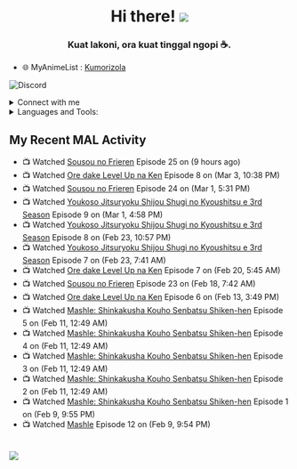 <h1 align="center">Hi there! <img src="https://media.giphy.com/media/hvRJCLFzcasrR4ia7z/giphy.gif" width="25px"> </h1>
<h3 align="center">Kuat lakoni, ora kuat tinggal ngopi ☕.</h3>

- 🌐 MyAnimeList : [Kumorizola](https://myanimelist.net/animelist/Kumorizola)

![Discord](https://discord.c99.nl/widget/theme-3/761213268009943051.png)
<details>
      <summary>Connect with me</summary>
    <p align="left">
        <a href="https://www.instagram.com/kumorizola/" target="blank"><img align="center"
                src="https://raw.githubusercontent.com/rahuldkjain/github-profile-readme-generator/master/src/images/icons/Social/instagram.svg"
                alt="kumorizola" height="30" width="40" /></a>
        <a href="https://discord.com" target="blank"><img align="center"
                src="https://raw.githubusercontent.com/rahuldkjain/github-profile-readme-generator/master/src/images/icons/Social/discord.svg"
                alt="Kumori#5882" height="30" width="40" /></a>
    </p>
</details>

<details>
    <summary align="left">Languages and Tools:</summary>
<p align="left">
      <a href="https://www.w3schools.com/css/" target="_blank">
        <img src="https://raw.githubusercontent.com/devicons/devicon/master/icons/css3/css3-original-wordmark.svg"
            alt="css3" width="40" height="40" /> </a> <a href="https://www.w3.org/html/" target="_blank"> <img
            src="https://raw.githubusercontent.com/devicons/devicon/master/icons/html5/html5-original-wordmark.svg"
            alt="html5" width="40" height="40" /> </a> <a href="https://www.java.com" target="_blank"> <img
            src="https://raw.githubusercontent.com/devicons/devicon/master/icons/java/java-original.svg" alt="java"
            width="40" height="40" /> </a> <a href="https://developer.mozilla.org/en-US/docs/Web/JavaScript"
            target="_blank"> <img
            src="https://raw.githubusercontent.com/devicons/devicon/master/icons/javascript/javascript-original.svg"
            alt="javascript" width="40" height="40" /> </a> <a href="https://nodejs.org" target="_blank"> <img
            src="https://raw.githubusercontent.com/devicons/devicon/master/icons/nodejs/nodejs-original-wordmark.svg"
            alt="nodejs" width="40" height="40" /> </a> <a href="https://www.python.org" target="_blank"> <img
            src="https://raw.githubusercontent.com/devicons/devicon/master/icons/python/python-original.svg"
            alt="python" width="40" height="40" /> </a> <a href="https://www.typescriptlang.org/" target="_blank"> <img
            src="https://raw.githubusercontent.com/devicons/devicon/master/icons/typescript/typescript-original.svg" 
            alt="typescript" width="40" height="40" /> </a> <a href="https://www.photoshop.com/en" target="_blank"> <img
            src="https://upload.wikimedia.org/wikipedia/commons/a/af/Adobe_Photoshop_CC_icon.svg" alt="photoshop" width="40" height="40"/> </a>
            <a href="https://www.adobe.com/products/premiere.html" target="_blank"> <img
            src="https://upload.wikimedia.org/wikipedia/commons/4/40/Adobe_Premiere_Pro_CC_icon.svg" alt="Premiere pro" width="40" height="40"/> </a>
            <a href="https://www.adobe.com/in/products/illustrator.html" target="_blank"> <img 
            src="https://upload.wikimedia.org/wikipedia/commons/f/fb/Adobe_Illustrator_CC_icon.svg" alt="illustrator" width="40" height="40"/> </a>
      
 </details>
 
 <h2> My Recent MAL Activity</h2>
<!-- MAL_ACTIVITY:start -->

- 📺 Watched [Sousou no Frieren](https://MyAnimeList.net/anime.php?id=52991) Episode 25 on (9 hours ago)
- 📺 Watched [Ore dake Level Up na Ken](https://MyAnimeList.net/anime.php?id=52299) Episode 8 on (Mar 3, 10:38 PM)
- 📺 Watched [Sousou no Frieren](https://MyAnimeList.net/anime.php?id=52991) Episode 24 on (Mar 1, 5:31 PM)
- 📺 Watched [Youkoso Jitsuryoku Shijou Shugi no Kyoushitsu e 3rd Season](https://MyAnimeList.net/anime.php?id=51180) Episode 9 on (Mar 1, 4:58 PM)
- 📺 Watched [Youkoso Jitsuryoku Shijou Shugi no Kyoushitsu e 3rd Season](https://MyAnimeList.net/anime.php?id=51180) Episode 8 on (Feb 23, 10:57 PM)
- 📺 Watched [Youkoso Jitsuryoku Shijou Shugi no Kyoushitsu e 3rd Season](https://MyAnimeList.net/anime.php?id=51180) Episode 7 on (Feb 23, 7:41 AM)
- 📺 Watched [Ore dake Level Up na Ken](https://MyAnimeList.net/anime.php?id=52299) Episode 7 on (Feb 20, 5:45 AM)
- 📺 Watched [Sousou no Frieren](https://MyAnimeList.net/anime.php?id=52991) Episode 23 on (Feb 18, 7:42 AM)
- 📺 Watched [Ore dake Level Up na Ken](https://MyAnimeList.net/anime.php?id=52299) Episode 6 on (Feb 13, 3:49 PM)
- 📺 Watched [Mashle: Shinkakusha Kouho Senbatsu Shiken-hen](https://MyAnimeList.net/anime.php?id=55813) Episode 5 on (Feb 11, 12:49 AM)
- 📺 Watched [Mashle: Shinkakusha Kouho Senbatsu Shiken-hen](https://MyAnimeList.net/anime.php?id=55813) Episode 4 on (Feb 11, 12:49 AM)
- 📺 Watched [Mashle: Shinkakusha Kouho Senbatsu Shiken-hen](https://MyAnimeList.net/anime.php?id=55813) Episode 3 on (Feb 11, 12:49 AM)
- 📺 Watched [Mashle: Shinkakusha Kouho Senbatsu Shiken-hen](https://MyAnimeList.net/anime.php?id=55813) Episode 2 on (Feb 11, 12:49 AM)
- 📺 Watched [Mashle: Shinkakusha Kouho Senbatsu Shiken-hen](https://MyAnimeList.net/anime.php?id=55813) Episode 1 on (Feb 9, 9:55 PM)
- 📺 Watched [Mashle](https://MyAnimeList.net/anime.php?id=52211) Episode 12 on (Feb 9, 9:54 PM)

<!-- MAL_ACTIVITY:end -->

  
<h2 align="left"> <img src="https://media.discordapp.net/attachments/918405470073520168/919220018355523584/ezgif.com-gif-maker_1.gif">
